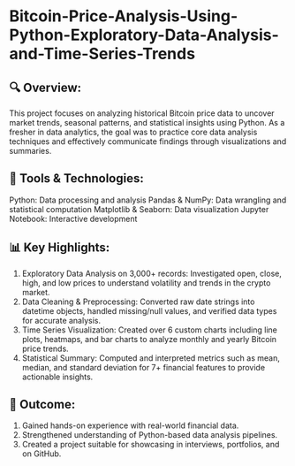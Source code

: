 # Bitcoin-Price-Analysis-Using-Python-Exploratory-Data-Analysis-and-Time-Series-Trends

## 🔍 Overview:
This project focuses on analyzing historical Bitcoin price data to uncover market trends, seasonal patterns, and statistical insights using Python. As a fresher in data analytics, the goal was to practice core data analysis techniques and effectively communicate findings through visualizations and summaries.

## 🧰 Tools & Technologies:
Python:               Data processing and analysis
Pandas & NumPy:       Data wrangling and statistical computation
Matplotlib & Seaborn: Data visualization
Jupyter Notebook:     Interactive development

## 📊 Key Highlights:
1. Exploratory Data Analysis on 3,000+ records: Investigated open, close, high, and low prices to understand volatility and trends in the crypto market.
2. Data Cleaning & Preprocessing: Converted raw date strings into datetime objects, handled missing/null values, and verified data types for accurate analysis.
3. Time Series Visualization: Created over 6 custom charts including line plots, heatmaps, and bar charts to analyze monthly and yearly Bitcoin price trends.
4. Statistical Summary: Computed and interpreted metrics such as mean, median, and standard deviation for 7+ financial features to provide actionable insights.

## 📌 Outcome:
1. Gained hands-on experience with real-world financial data.
2. Strengthened understanding of Python-based data analysis pipelines.
3. Created a project suitable for showcasing in interviews, portfolios, and on GitHub.
